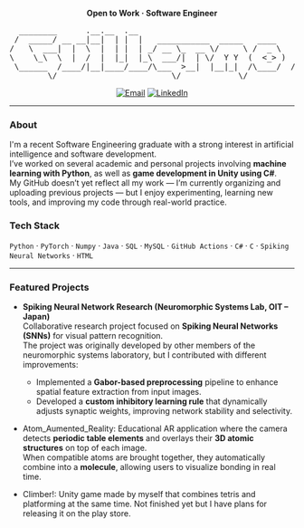 <!-- Centered title -->
<p align="center">
  <b>Open to Work · Software Engineer</b>
</p>

<pre align="center">
  ________      .__.__  .__                                  _________                                               
 /  _____/ __ __|__|  | |  |   ___________  _____   ____    /   _____/__________ ______________  ______  _  __ ____  
/   \  ___|  |  \  |  | |  | _/ __ \_  __ \/     \ /  _ \   \_____  \\____ \__  \\_  __ \_  __ \/  _ \ \/ \/ // __ \ 
\    \_\  \  |  /  |  |_|  |_\  ___/|  | \/  Y Y  (  <_> )  /        \  |_> > __ \|  | \/|  | \(  <_> )     /\  ___/ 
 \______  /____/|__|____/____/\___  >__|  |__|_|  /\____/  /_______  /   __(____  /__|   |__|   \____/ \/\_/  \___  >
        \/                        \/            \/                 \/|__|       \/                                \/
</pre>

<p align="center">
  <a href="mailto:sparrowe.ochoa@gmail.com"><img alt="Email" src="https://img.shields.io/badge/Email-sparrowe.ochoa%40gmail.com-informational?style=flat"></a>
  <a href="https://www.linkedin.com/in/guillermo-sparrowe-ochoa-995214244/"><img alt="LinkedIn" src="https://img.shields.io/badge/LinkedIn-Connect-blue?style=flat&logo=linkedin"></a>
</p>

---
### About
I'm a recent Software Engineering graduate with a strong interest in artificial intelligence and software development.  
I’ve worked on several academic and personal projects involving **machine learning with Python**, as well as **game development in Unity using C#**.  
My GitHub doesn’t yet reflect all my work — I’m currently organizing and uploading previous projects — but I enjoy experimenting, learning new tools, and improving my code through real-world practice.  

### Tech Stack
 `Python` · `PyTorch` · `Numpy` · `Java` · `SQL` · `MySQL` · `GitHub Actions` · `C#` · `C` · `Spiking Neural Networks` · `HTML`
 
---

### Featured Projects
- **Spiking Neural Network Research (Neuromorphic Systems Lab, OIT – Japan)**  
  Collaborative research project focused on **Spiking Neural Networks (SNNs)** for visual pattern recognition.  
  The project was originally developed by other members of the neuromorphic systems laboratory, but I contributed with different improvements:  
  - Implemented a **Gabor-based preprocessing** pipeline to enhance spatial feature extraction from input images.  
  - Developed a **custom inhibitory learning rule** that dynamically adjusts synaptic weights, improving network stability and selectivity.
  
- Atom_Aumented_Reality: Educational AR application where the camera detects **periodic table elements** and overlays their **3D atomic structures** on top of each image.  
  When compatible atoms are brought together, they automatically combine into a **molecule**, allowing users to visualize bonding in real time.

- Climber!: Unity game made by myself that combines tetris and platforming at the same time. Not finished yet but I have plans for releasing it on the play store.
